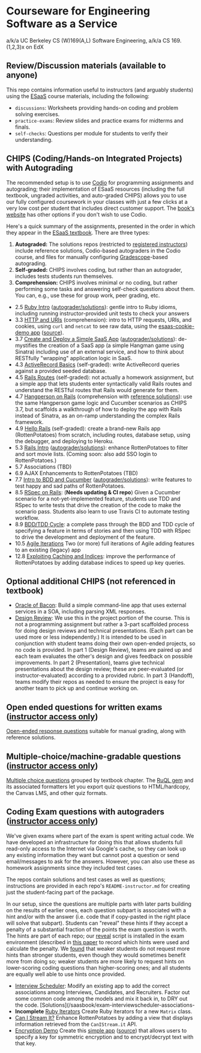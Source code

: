 Courseware for Engineering Software as a Service
================================================

a/k/a UC Berkeley CS (W)169(A,L) Software Engineering, a/k/a CS 169.(1,2,3)x on
EdX

## Review/Discussion materials (available to anyone)

This repo contains information useful to instructors (and arguably
students) using the [ESaaS](http://www.saasbook.info) course materials, including the following:
* `discussions`: Worksheets providing hands-on coding and problem solving exercises.
* `practice-exams`: Review slides and practice exams for midterms and finals.
* `self-checks`: Questions per module for students to verify their understanding.

## CHIPS (Coding/Hands-on Integrated Projects) with Autograding

The recommended setup is to use [Codio](https://www.codio.com/resources/esaas?utm_campaign=E-SaaS&utm_source=Referral&utm_medium=AF)
for programming assignments and autograding; their implementation of ESaaS resources (including the full textbook, ungraded activities, and auto-graded CHIPS) allows you to use our fully configured coursework in your classes with just a few clicks at a very low cost per student that includes direct customer support.
The [book's website](http://www.saasbook.info/instructors) has other options if you don't wish to use Codio.  

Here's a quick summary of the assignments, presented in the order in which they appear in the [ESaaS textbook](http://www.saasbook.info). There are three types:

1. **Autograded:** The solutions repos (restricted to [registered instructors](https://www.saasbook.info/instructors)) include reference solutions, Codio-based autograders in the Codio course, and files for manually configuring [Gradescope](https://gradescope.com)-based autograding.
2. **Self-graded:**  CHIPS involves coding, but rather than an autograder, includes tests students run themselves.
3. **Comprehension:** CHIPS involves minimal or no coding, but rather performing some tasks and answering self-check questions about them.  You can, e.g., use these for group work, peer grading, etc.

* 2.5 [Ruby Intro](/saasbook/hw-ruby-intro) ([autograder/solutions](/saasbook/hw-ruby-intro-ci)): gentle intro to Ruby idioms, including running instructor-provided unit tests to check your answers
* 3.3 [HTTP and URIs](/saasbook/hw-http-intro) (comprehension): intro to HTTP requests, URIs, and cookies, using `curl` and `netcat` to see raw data, using the [esaas-cookie-demo app](https://esaas-cookie-demo.herokuapp.com) ([source](/saasbook/esaas-cookie-demo)).
* 3.7 [Create and Deploy a Simple SaaS App](/saasbook/hw-sinatra-saas-hangperson) ([autograder/solutions](/saasbook/hw-sinatra-saas-hangperson-ci)): de-mystifies the creation of a SaaS app (a simple Hangman game using Sinatra) including use of an external service, and how to think about RESTfully "wrapping" application logic in SaaS.
* 4.3 [ActiveRecord Basics](/saasbook/hw-activerecord-practice) (self-graded): write ActiveRecord queries against a provided seeded database.
* 4.5  [Rails Routes](https://rails-routing-practice.herokuapp.com) (self-graded): not actually a homework assignment, but a simple app that lets students enter syntactically valid Rails routes and understand the RESTful routes that Rails would generate for them.
* 4.7 [Hangperson on Rails](/saasbook/hw-rails-hangperson) (comprehension with [reference solutions](/saasbook/hw-rails-hangperson-ci)): use the same Hangperson game logic and Cucumber scenarios as CHIPS 3.7, but scaffolds a walkthrough of how to deploy the app with Rails instead of Sinatra, as an on-ramp understanding the complex Rails framework.
* 4.9 [Hello Rails](/saasbook/hw-hello-rails) (self-graded): create a brand-new Rails app (RottenPotatoes) from scratch, including routes, database setup, using the debugger, and deploying to Heroku.
* 5.3 [Rails Intro](/saasbook/hw-rails-intro) ([autograder/solutions](/saasbook/hw-rails-intro-ci)): enhance RottenPotatoes to filter and sort movie lists. (Coming soon: also add SSO login to RottenPotatoes.)
* 5.7 Associations (TBD) 
* 6.9 AJAX Enhancements to RottenPotatoes (TBD) 
* 7.7 [Intro to BDD and Cucumber](/saasbook/hw-bdd-cucumber) ([autograder/solutions](/saasbook/hw-bdd-cucumber-ci)): write features to test happy and sad paths of RottenPotatoes. 
* 8.5 [RSpec on Rails](/saasbook/hw-tdd-rspec): (**Needs updating & CI repo**) Given a Cucumber scenario for a not-yet-implemented feature, students use TDD and RSpec to write tests that drive the creation of the code to make the scenario pass.  Students also learn to use Travis CI to automate testing workflow.
* 8.9 [BDD/TDD Cycle](/saasbook/hw-acceptance-unit-test-cycle-lite): a complete pass through the BDD and TDD cycle of specifying a feature in terms of stories and then using TDD with RSpec to drive the development and deployment of the feature.
* 10.5 [Agile Iterations]() Two (or more) full iterations of Agile adding features to an existing (legacy) app
* 12.8 [Exploiting Caching and Indices](/saasbook/hw-indices-performance): improve the performance of RottenPotatoes by adding database indices to speed up key queries. 

## Optional additional CHIPS (not referenced in textbook)

* [Oracle of Bacon](/saasbook/hw-oracle-of-bacon): Build a simple command-line app that uses external services in a SOA, including parsing XML responses. 
* [Design Review](/saasbook/hw-design-review): We use this in the project portion of the course. This is not a programming assignment but rather a 3-part scaffolded process for doing design reviews and technical presentations.  (Each part can be used more or less independently.)  It is intended to be used in conjunction with student teams doing their own open-ended projects, so no code is provided.  In part 1 (Design Review), teams are paired up and each team evaluates the other's design and gives feedback on possible improvements.  In part 2 (Presentation), teams give technical presentations about the design review; these are peer-evaluated (or instructor-evaluated) according to a provided rubric.  In part 3 (Handoff), teams modify their repos as needed to ensure the project is easy for another team to pick up and continue working on.

## Open ended questions for written exams ([instructor access only](https://www.saasbook.info/instructors))

[Open-ended response questions](/saasbook/open-response-exam-questions) suitable for manual grading, along with reference solutions.

## Multiple-choice/machine-gradable questions ([instructor access only](https://www.saasbook.info/instructors))

[Multiple choice questions](/saasbook/csw169a-quizzes) grouped by textbook chapter.  The [RuQL gem](/saasbook/ruql) and its associated formatters let you export quiz questions to HTML/hardcopy, the Canvas LMS, and other quiz formats.

## Coding Exam questions with autograders ([instructor access only](https://www.saasbook.info/instructors))

We've given exams where part of the exam is spent writing actual code. We have developed an infrastructure for doing this that allows students full read-only access to the Internet via Google's cache, so they can look up any existing information they want but cannot post a question or send email/messages to ask for the answers.  However, you can also use these as homework assignments since they included test cases.

The repos contain solutions and test cases as well as questions; instructions are provided in each repo's `README-instructor.md` for creating just the student-facing part of the package.

In our setup, since the questions are multiple parts with later parts building on the results of earlier ones, each question subpart is associated with a hint and/or with the answer (i.e. code that if copy-pasted in the right place will solve that subpart).  Students can "reveal" these hints if they accept a penalty of a substantial fraction of the points the exam question is worth.  The hints are part of each repo; our [reveal](/saasbook/reveal) script is installed in the exam environment (described in [this paper]((https://dl.acm.org/authorize?N680620)) to record which hints were used and calculate the penalty.  We [found](https://dl.acm.org/authorize?N680629) that weaker students do not request more hints than stronger students, even though they would sometimes benefit more from doing so; weaker students are more likely to request hints on lower-scoring coding questions than higher-scoring ones; and all students are equally well able to use hints once provided.

* [Interview Scheduler](/saasbook/exam-interviewscheduler-associations): Modify an existing app to add the correct associations among Interviews, Candidates, and Recruiters.  Factor out some common code among the models and mix it back in, to DRY out the code. [Solutions](/saasbook/exam-interviewscheduler-associations-
* **Incomplete** [Ruby Iterators](/saasbook/exam-ruby-iterators) Create Ruby iterators for a new `Matrix` class.
* [Can I Stream It?](/saasbook/exam-rottenpotatoes-canistreamit) Enhance RottenPotatoes by adding a view that displays information retrieved from the `CanIStream.it` API.
*  [Encryption Demo](/saasbook/exam-encrypty) Create this [simple app](https://encrypty.herokuapp.com) ([source](/saasbook/encrypty)) that allows users to specify a key for symmetric encryption and to encrypt/decrypt text with that key.

